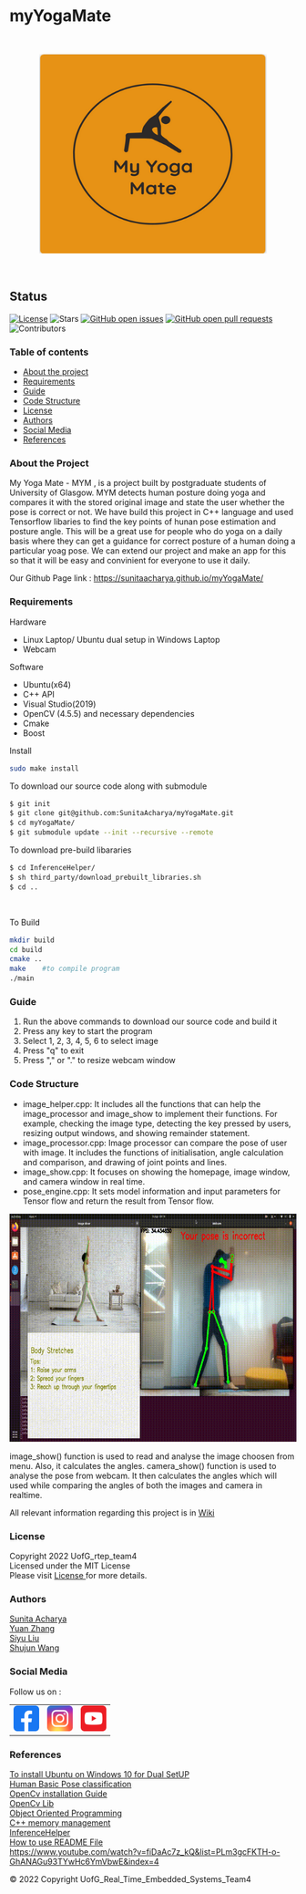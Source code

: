 # myYogaMate
<br/>
<p align="center">
<img src="./image/logo.png" width="400" height="350">
  </p>
<br/>

<h2 id="status">Status</h2>
<p><a href="LICENSE"><img src="https://img.shields.io/badge/License-MIT-yellow.svg" alt="License" /></a>
<img src="https://img.shields.io/github/stars/SunitaAcharya/myYogaMate.svg?style=flat&amp;label=Star&amp;maxAge=86400" alt="Stars" />
<a href="https://github.com/SunitaAcharya/myYogaMate/issues"><img src="https://img.shields.io/github/issues-raw/SunitaAcharya/myYogaMate.svg" alt="GitHub open issues" /></a> 
<a href="https://github.com/SunitaAcharya/myYogaMate/pulls"><img src="https://img.shields.io/github/issues-pr-raw/SunitaAcharya/myYogaMate.svg" alt="GitHub open pull requests" /></a> <img src="https://img.shields.io/github/repo-size/SunitaAcharya/myYogaMate.svg?label=Repo%20size&amp;style=flat-square" alt="" /> 
<img src="https://img.shields.io/github/contributors/SunitaAcharya/myYogaMate.svg?style=flat&amp;label=Contributors&amp;maxAge=86400" alt="Contributors" />
</p>

### Table of contents


* [About the project](#about-the-project)
* [Requirements](#requirements)
* [Guide](#guide)
* [Code Structure](#code-structure)
* [License](#license)
* [Authors](#authors)
* [Social Media](#social-media)
* [References](#references)

### About the Project
My Yoga Mate - MYM , is a project built by postgraduate students of University of Glasgow. MYM detects human posture doing yoga and compares it with the stored original image and state the user whether the pose is correct or not. We have build this project in C++ language and used Tensorflow libaries to find the key points of hunan pose estimation and posture angle. This will be a great use for people who do yoga on a daily basis where they can get a guidance for correct posture of a human doing a particular yoag pose. We can extend our project and make an app for this so that it will be easy and convinient for everyone to use it daily.

<bold>Our Github Page link : https://sunitaacharya.github.io/myYogaMate/ </bold>
### Requirements
Hardware 
* Linux Laptop/ Ubuntu dual setup in Windows Laptop
* Webcam

Software
* Ubuntu(x64)
* C++ API
* Visual Studio(2019)
* OpenCV (4.5.5) and necessary dependencies
* Cmake
* Boost

Install<br/>
```sh
sudo make install
```
To download our source code along with submodule<br/>
```sh
$ git init 
$ git clone git@github.com:SunitaAcharya/myYogaMate.git  
$ cd myYogaMate/
$ git submodule update --init --recursive --remote
```
To download pre-build libararies
```sh
$ cd InferenceHelper/
$ sh third_party/download_prebuilt_libraries.sh
$ cd ..
```
<br/>

To Build<br/>
```sh
mkdir build
cd build
cmake ..
make    #to compile program
./main 
```

### Guide
1. Run the above commands to download our source code and build it
2. Press any key to start the program
3. Select 1, 2, 3, 4, 5, 6 to select image
4. Press "q" to exit
5. Press "," or "." to resize webcam window

### Code Structure
* image_helper.cpp: It includes all the functions that can help the image_processor and image_show to implement their functions. For example, checking the image type, detecting the key pressed by users, resizing output windows, and showing remainder statement.
* image_processor.cpp: Image processor can compare the pose of user with image. It includes the functions of initialisation, angle calculation and comparison, and drawing of joint points and lines.
* image_show.cpp: It focuses on showing the homepage, image window, and camera window in real time.
* pose_engine.cpp: It sets model information and input parameters for Tensor flow and return the result from Tensor flow.

<p align="center">
<img src="./image/demoGif.gif" width="800" height="400">
  </p>

image_show() function is used to read and analyse the image choosen from menu. Also, it calculates the angles.
camera_show() function is used to analyse the pose from webcam. It then calculates the angles which will used while comparing the angles of both the images and camera in realtime.

All relevant information regarding this project is in <a href="https://github.com/SunitaAcharya/myYogaMate/wiki">Wiki</a>

### License
Copyright 2022 UofG_rtep_team4<br/>
Licensed under the MIT License<br/>
Please visit <a href="https://github.com/SunitaAcharya/myYogaMate/blob/main/LICENSE">License </a>  for more details.<br/>

### Authors
 <a href="https://github.com/SunitaAcharya/myYogaMate">Sunita Acharya</a> <br/>
 <a href="https://github.com/YuanZhang2672750">Yuan Zhang</a> <br/>
 <a href="https://github.com/siyu0415">Siyu Liu</a> <br/>
 <a href="https://github.com/qwershu007">Shujun Wang</a> <br/>

### Social Media
 Follow us on : 
<table>
  <tr>
    <td><a href="https://www.facebook.com/MYM-My-Yoga-Mate-111468058198753/"><img src="./image/facebook.svg" width="45" </a></td>
    <td><a href="https://www.instagram.com/myyogamate_/"><img src="./image/instagram.svg" width="45" </a></td>
     <td><a href="https://www.youtube.com/channel/UCH-tqGPOhMAgG3q3cRAu6AQ"><img src="./image/youtube.svg" width="45" </a></td>
    </tr>
    </table>

### References
<a href="https://linuxconfig.org/how-to-install-ubuntu-20-04-alongside-windows-10-dual-boot">To install Ubuntu on Windows 10 for Dual SetUP </a><br/>
<a href="https://bleedai.com/introduction-to-pose-detection-and-basic-pose-classification/">Human Basic Pose classification </a><br/>
<a href="http://techawarey.com/programming/install-opencv-c-c-in-ubuntu-18-04-lts-step-by-step-guide/">OpenCv installation Guide </a><br/>
<a href="https://github.com/opencv/opencv_contrib">OpenCv  Lib </a> </br>
<a href="https://www.digitalocean.com/community/conceptual_articles/s-o-l-i-d-the-first-five-principles-of-object-oriented-design ">Object Oriented Programming </a><br/> 
<a href="https://www.programiz.com/cpp-programming/memory-management">C++ memory management </a><br/> 
<a href="https://github.com/iwatake2222/InferenceHelper">InferenceHelper </a><br/>
<a href="https://www.mygreatlearning.com/blog/readme-file/">How to use README File </a><br/> 
https://www.youtube.com/watch?v=fiDaAc7z_kQ&list=PLm3gcFKTH-o-GhANAGu93TYwHc6YmVbwE&index=4 <br/>


&copy; 2022 Copyright UofG_Real_Time_Embedded_Systems_Team4
